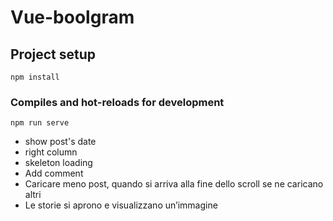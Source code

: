 # Vue-boolgram

## Project setup
```
npm install
```

### Compiles and hot-reloads for development
```
npm run serve
```

- show post's date
- right column
- skeleton loading
- Add comment
- Caricare meno post, quando si arriva alla fine dello scroll se ne caricano altri
- Le storie si aprono e visualizzano un’immagine

